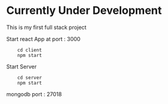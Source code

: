 # Currently Under Development

This is my first full stack project

Start react App at port : 3000
```
    cd client
    npm start
```

Start Server 
```
    cd server
    npm start
```

mongodb port : 27018